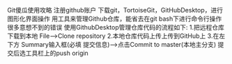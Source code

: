 Git傻瓜使用攻略
注册github账户
下载git，TortoiseGit，GitHubDesktop，进行图形化界面操作
用工具来管理Github仓库，能省去在git bash下进行命令行操作很多意想不到的错误
使用GithubDesktop管理仓库代码的流程如下:
1.把远程仓库下载到本地 File-->Clone repository
2.本地仓库代码上传上传到GitHub上
3.在左下方 Summary输入框(必填 提交信息)-->点击Commit to master(本地主分支)  提交后选工具栏上的push origin 

